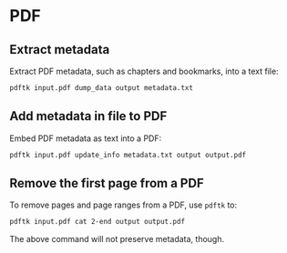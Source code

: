 # PDF

## Extract metadata

Extract PDF metadata, such as chapters and bookmarks, into a text file:

```sh
pdftk input.pdf dump_data output metadata.txt
```

## Add metadata in file to PDF

Embed PDF metadata as text into a PDF:

```sh
pdftk input.pdf update_info metadata.txt output output.pdf
```

## Remove the first page from a PDF

To remove pages and page ranges from a PDF, use `pdftk` to:

```sh
pdftk input.pdf cat 2-end output output.pdf
```

The above command will not preserve metadata, though.
